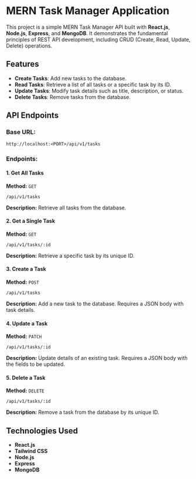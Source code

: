 # MERN Task Manager Application

This project is a simple MERN Task Manager API built with  **React.js**, **Node.js**, **Express**, and **MongoDB**. It demonstrates the fundamental principles of REST API development, including CRUD (Create, Read, Update, Delete) operations.

## Features

- **Create Tasks**: Add new tasks to the database.
- **Read Tasks**: Retrieve a list of all tasks or a specific task by its ID.
- **Update Tasks**: Modify task details such as title, description, or status.
- **Delete Tasks**: Remove tasks from the database.

## API Endpoints

### Base URL:
```
http://localhost:<PORT>/api/v1/tasks
```

### Endpoints:

#### 1. **Get All Tasks**
**Method:** `GET`
```
/api/v1/tasks
```
**Description:** Retrieve all tasks from the database.

#### 2. **Get a Single Task**
**Method:** `GET`
```
/api/v1/tasks/:id
```
**Description:** Retrieve a specific task by its unique ID.

#### 3. **Create a Task**
**Method:** `POST`
```
/api/v1/tasks
```
**Description:** Add a new task to the database. Requires a JSON body with task details.

#### 4. **Update a Task**
**Method:** `PATCH`
```
/api/v1/tasks/:id
```
**Description:** Update details of an existing task. Requires a JSON body with the fields to be updated.

#### 5. **Delete a Task**
**Method:** `DELETE`
```
/api/v1/tasks/:id
```
**Description:** Remove a task from the database by its unique ID.

## Technologies Used
- **React.js**
- **Tailwind CSS**
- **Node.js**
- **Express**
- **MongoDB**

